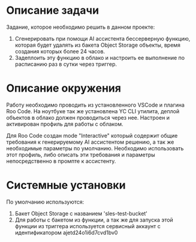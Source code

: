 # Описание задачи

Задание, которое необходимо решить в данном проекте:
   1. Сгенерировать при помощи AI ассистента бессерверную функцию, которая будет удалять из бакета Object Storage объекты, время создания которых более 24 часов.
   2. Задеплоить эту функцию в облако и настроить ее выполнение по расписанию раз в сутки через триггер.

# Описание окружения

Работу необходимо проводить из установленного VSCode и плагина Roo Code. На ноутбуке так же установлена YC CLI утилита, деплой объектов в облако должен проводиться через нее. Настроен и активирован профиль для работы с облаком.

Для Roo Code создан mode "Interactive" который содержит общие требования к генерируемому AI ассистентом решению, а так же необходимые параметры по умолчанию. Необходимо использовать этот профиль, либо описать эти требования и параметры непосредственно в промпте к ассистенту.

# Системные установки

По умолчанию используются:
1. Бакет Object Storage с названием 'sles-test-bucket'
2. Для работы с бакетом из функции, а так же для запуска этой функции из триггера используется сервисный аккаунт с идентификатором ajetd24o1i6d7cvd1bv0